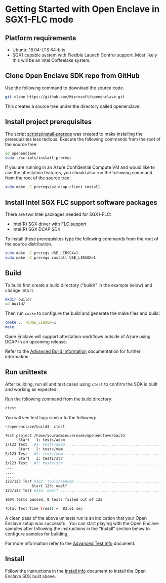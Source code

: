 # Getting Started with Open Enclave in SGX1-FLC mode

## Platform requirements

- Ubuntu 16.04-LTS 64-bits
- SGX1 capable system with Flexible Launch Control support. Most likely this will be an Intel Coffeelake system.

## Clone Open Enclave SDK repo from GitHub

Use the following command to download the source code.

```bash
git clone https://github.com/Microsoft/openenclave.git
```

This creates a source tree under the directory called openenclave.

## Install project prerequisites

The script [scripts/install-prereqs](/scripts/install-prereqs) was created to make installing the prerequisites less tedious. Execute the following commands from the root of the source tree:

```bash
cd openenclave
sudo ./scripts/install-prereqs
```

If you are running in an Azure Confidential Compute VM and would like to use the attestation features, you should also run the following command from the root of the source tree:

```bash
sudo make -C prereqs/az-dcap-client install
```

## Install Intel SGX FLC support software packages

There are two Intel packages needed for SGX1-FLC:

- Intel(R) SGX driver with FLC support
- Intel(R) SGX DCAP SDK

To install these prerequisites type the following commands from the root of
the source distribution.

```bash
sudo make -C prereqs USE_LIBSGX=1
sudo make -C prereqs install USE_LIBSGX=1
```

## Build

To build first create a build directory ("build/" in the example below) and change into it.

```bash
mkdir build/
cd build/
```

Then run `cmake` to configure the build and generate the make files and build:

```bash
cmake .. -DUSE_LIBSGX=1
make
```

Open Enclave will support attestation workflows outside of Azure using DCAP in an upcoming release.

Refer to the [Advanced Build Information](AdvancedBuildInfo.md) documentation for further information.

## Run unittests

After building, run all unit test cases using `ctest` to confirm the SDK is built and working as expected.

Run the following command from the build directory:

```bash
ctest
```

You will see test logs similar to the following:

```bash
~/openenclave/build$  ctest

Test project /home/youradminusername/openenclave/build
      Start   1: tests/aesm
1/123 Test   #1: tests/aesm ...............................................................................................................   Passed    0.98 sec
      Start   2: tests/mem
2/123 Test   #2: tests/mem ................................................................................................................   Passed    0.00 sec
      Start   3: tests/str
3/123 Test   #3: tests/str ................................................................................................................   Passed    0.00 sec
....
....
....
122/123 Test #122: tools/oedump .............................................................................................................   Passed    0.00 sec
            Start 123: oeelf
123/123 Test #123: oeelf ....................................................................................................................   Passed    0.00 sec

100% tests passed, 0 tests failed out of 123

Total Test time (real) =  83.61 sec
```

A clean pass of the above unitests run is an indication that your Open Enclave setup was successful. You can start playing with the Open Enclave samples after following the instructions in the "Install" section below to configure samples for building,

For more information refer to the [Advanced Test Info](AdvancedTestInfo.md) document.

## Install

Follow the instructions in the [Install Info](InstallInfo.md) document to install the Open Enclave SDK built above.
